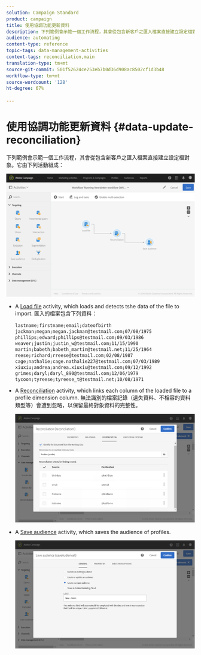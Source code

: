 ```yaml
---
solution: Campaign Standard
product: campaign
title: 使用協調功能更新資料
description: 下列範例會示範一個工作流程，其會從包含新客戶之匯入檔案直接建立設定檔對象。
audience: automating
content-type: reference
topic-tags: data-management-activities
context-tags: reconciliation,main
translation-type: tm+mt
source-git-commit: 501f52624ce253eb7b0d36d908ac8502cf1d3b48
workflow-type: tm+mt
source-wordcount: '128'
ht-degree: 67%

---
```



# 使用協調功能更新資料 {#data-update-reconciliation}

下列範例會示範一個工作流程，其會從包含新客戶之匯入檔案直接建立設定檔對象。它由下列活動組成：

![](assets/identification_example2.png)

* A [Load file](../../automating/using/load-file.md) activity, which loads and detects tshe data of the file to import. 匯入的檔案包含下列資料：

   ```
   lastname;firstname;email;dateofbirth
   jackman;megan;megan.jackman@testmail.com;07/08/1975
   phillips;edward;phillips@testmail.com;09/03/1986
   weaver;justin;justin_w@testmail.com;11/15/1990
   martin;babeth;babeth_martin@testmail.net;11/25/1964
   reese;richard;rreese@testmail.com;02/08/1987
   cage;nathalie;cage.nathalie227@testmail.com;07/03/1989
   xiuxiu;andrea;andrea.xiuxiu@testmail.com;09/12/1992
   grimes;daryl;daryl_890@testmail.com;12/06/1979
   tycoon;tyreese;tyreese_t@testmail.net;10/08/1971
   ```

* A [Reconciliation](../../automating/using/reconciliation.md) activity, which links each column of the loaded file to a profile dimension column. 無法識別的檔案記錄（遺失資料、不相容的資料類型等）會遭到忽略，以保留最終對象資料的完整性。

   ![](assets/identification_example1.png)

* A [Save audience](../../automating/using/save-audience.md) activity, which saves the audience of profiles.

   ![](assets/identification_example3.png)
